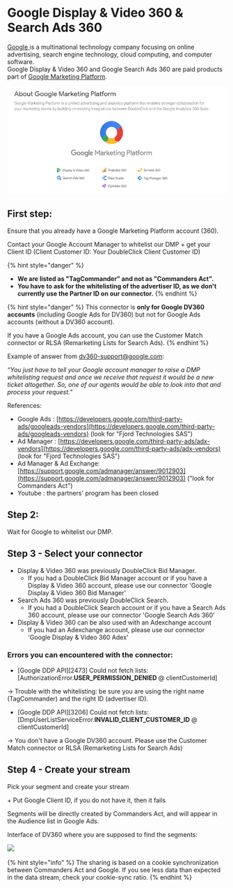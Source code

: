 # Google Display & Video 360 & Search Ads 360

[Google ](https://about.google/)is a multinational technology company focusing on online advertising, search engine technology, cloud computing, and computer software.\
Google Display & Video 360 and Google Search Ads 360 are paid products part of [Google Marketing Platform](https://marketingplatform.google.com/about/).

![](<../../../../.gitbook/assets/image (1) (2) (2).png>)

## First step: <a href="#googleddpsetup-firststep" id="googleddpsetup-firststep"></a>

Ensure that you already have a Google Marketing Platform account (360).

Contact your Google Account Manager to whitelist our DMP + get your Client ID (Client Customer ID: Your DoubleClick Client Customer ID)

{% hint style="danger" %}
* **We are listed as "TagCommander" and not as "Commanders Act".**
* **You have to ask for the whitelisting of the advertiser ID, as we don't currently use the Partner ID on our connector.**
{% endhint %}

{% hint style="danger" %}
This connector is **only for Google DV360 accounts** (including Google Ads for DV360) but not for Google Ads accounts (without a DV360 account).

If you have a Google Ads account, you can use the Customer Match connector or RLSA (Remarketing Lists for Search Ads).
{% endhint %}

Example of answer from [dv360-support@google.com](mailto:dv360-support@google.com):

_“You just have to tell your Google account manager to raise a DMP whitelisting request and once we receive that request it would be a new ticket altogether. So, one of our agents would be able to look into that and process your request.”_

References:

* Google Ads : [https://developers.google.com/third-party-ads/googleads-vendors](https://developers.google.com/third-party-ads/googleads-vendors) (look for "Fjord Technologies SAS")
* Ad Manager : [https://developers.google.com/third-party-ads/adx-vendors](https://developers.google.com/third-party-ads/adx-vendors) (look for "Fjord Technologies SAS")
* Ad Manager & Ad Exchange: [https://support.google.com/admanager/answer/9012903](https://support.google.com/admanager/answer/9012903) ("look for Commanders Act")
* Youtube : the partners' program has been closed

## Step 2:

Wait for Google to whitelist our DMP.

## Step 3 - Select your connector <a href="#googleddpsetup-step3-pickyourconnector" id="googleddpsetup-step3-pickyourconnector"></a>

* Display & Video 360 was previously DoubleClick Bid Manager.
  * If you had a DoubleClick Bid Manager account or if you have a Display & Video 360 account, please use our connector 'Google Display & Video 360 Bid Manager'
* Search Ads 360 was previously DoubleClick Search.
  * If you had a DoubleClick Search account or if you have a Search Ads 360 account, please use our connector 'Google Search Ads 360'
* Display & Video 360 can be also used with an Adexchange account
  * If you had an Adexchange account, please use our connector 'Google Display & Video 360 Adex'

### Errors you can encountered with the connector:

* \[Google DDP API]\[2473] Could not fetch lists: \[AuthorizationError.**USER\_PERMISSION\_DENIED** @ clientCustomerId]

→ Trouble with the whitelisting: be sure you are using the right name (TagCommander) and the right ID (advertiser ID).

* \[Google DDP API]\[3206] Could not fetch lists: \[DmpUserListServiceError.**INVALID\_CLIENT\_CUSTOMER\_ID** @ clientCustomerId]

→ You don't have a Google DV360 account. Please use the Customer Match connector or RLSA (Remarketing Lists for Search Ads)

## Step 4 - Create your stream <a href="#googleddpsetup-step4" id="googleddpsetup-step4"></a>

Pick your segment and create your stream

\+ Put Google Client ID, if you do not have it, then it fails

Segments will be directly created by Commanders Act, and will appear in the Audience list in Google Ads.

Interface of DV360 where you are supposed to find the segments:

![](https://lh3.googleusercontent.com/7Y864jfrb3kvgMNGME5BNh5n5GX9g6os4AmR-En8MK1LGamxEwJxROOt93G18iEBMQ)

{% hint style="info" %}
The sharing is based on a cookie synchronization between Commanders Act and Google. If you see less data than expected in the data stream, check your cookie-sync ratio.
{% endhint %}
